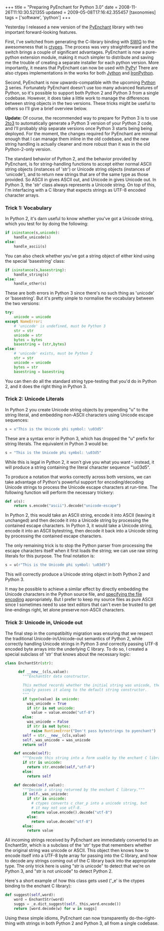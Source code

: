 +++
title = "Preparing PyEnchant for Python 3.0"
date = 2008-11-26T11:10:30.521355
updated = 2009-05-08T17:16:42.355457
[taxonomies]
tags = ['software', 'python']
+++

Yesterday I released a new version of the [PyEnchant](http://pyenchant.sourceforge.net/) library with two important forward-looking features.

First, I've switched from generating the C-library binding with [SWIG](http://www.swig.org/) to the awesomeness that is [ctypes](http://www.python.org/doc/2.5.2/lib/module-ctypes.html).  The process was very straightforward and the switch brings a couple of significant advantages. PyEnchant is now a pure-python extension module, making it much simpler to distribute and saving me the trouble of creating a separate installer for each python version.  More importantly, it means that PyEnchant can now be used with [PyPy](http://codespeak.net/pypy/)!  There are also ctypes implementations in the works for both [Jython](http://www.nabble.com/ctypes-td19659413.html) and [IronPython](http://lists.ironpython.com/pipermail/users-ironpython.com/2006-June/002518.html).

Second, PyEnchant is now upwards-compatible with the upcoming [Python 3](http://www.python.org/download/releases/3.0/) series.  Fortunately PyEnchant doesn't use too many advanced features of Python, so it's possible to support both Python 2 and Python 3 from a single codebase.  However, it does take a little work to manage the differences between string objects in the two versions.  These tricks might be useful to others so I'll give a brief overview below.

<!-- more -->

**Update:** Of course, the recommended way to prepare for Python 3 is to use [2to3](http://docs.python.org/library/2to3.html) to automatically generate a Python 3 version of your Python 2 code, and I'll probably ship separate versions once Python 3 starts being being deployed.  For the moment, the changes required for PyEnchant are minimal enough that I can manage them inline in the old codebase, and the new string handling is actually cleaner and more robust than it was in the old Python-2-only version.

The standard behavior of Python 2, and the behavior provided by PyEnchant, is for string-handling functions to accept either normal ASCII string objects (instances of 'str') or Unicode string objects (instances of 'unicode'), and to return new strings that are of the same type as those provided.  So ASCII in gives ASCII out, and Unicode in gives Unicode out.  In Python 3, the 'str' class always represents a Unicode string.  On top of this, I'm interfacing with a C library that expects strings as UTF-8 encoded character arrays.

### Trick 1: Vocabulary

In Python 2, it's darn useful to know whether you've got a Unicode string, which you test for by doing the following:

```python 
if isinstance(s,unicode):
    handle_unicode(s)
else:
    handle_ascii(s)
```

You can also check whether you've got a string object of either kind using the special 'basestring' class:

```python 
if isinstance(s,basestring):
    handle_string(s)
else:
    handle_other(s)
```

These are both errors in Python 3 since there's no such thing as 'unicode' or 'basestring'.  But it's pretty simple to normalise the vocabulary between the two versions:

```python 
try:
    unicode = unicode
except NameError:
    # 'unicode' is undefined, must be Python 3
    str = str
    unicode = str
    bytes = bytes
    basestring = (str,bytes)
else:
    # 'unicode' exists, must be Python 2
    str = str
    unicode = unicode
    bytes = str
    basestring = basestring
```

You can then do all the standard string type-testing that you'd do in Python 2, and it does the right thing in Python 3.

### Trick 2: Unicode Literals

In Python 2 you create Unicode string objects by prepending "u" to the string literal, and embedding non-ASCII characters using Unicode escape sequences:

```python 
s = u"This is the Unicode phi symbol: \u03d5"
```

These are a syntax error in Python 3, which has dropped the "u" prefix for string literals.  The equivalent in Python 3 would be:

```python 
s = "This is the Unicode phi symbol: \u03d5"
```

While this is legal in Python 2, it won't give you what you want - instead, it will produce a string containing the literal character sequence "\u03d5".

To produce a notation that works correctly across both versions, we can take advantage of Python's powerful support for encoding/decoding Unicode strings to process the Unicode escape characters at run-time.  The following function will perform the necessary trickery:

```python 
def u(s):
    return s.encode("ascii").decode("unicode-escape")
```

In Python 2, this would take an ASCII string, encode it into ASCII (leaving it unchanged) and then decode it into a Unicode string by processing the contained escape characters.  In Python 3, it would take a Unicode string, encode it into an ASCII bytestring, then decode it back into a Unicode string by processing the contained escape characters.

The only remaining trick is to stop the Python parser from processing the escape characters itself when it first loads the string; we can use raw string literals for this purpose.   The final notation is:

```python 
s = u(r"This is the Unicode phi symbol: \u03d5")
```

This will correctly produce a Unicode string object in both Python 2 and Python 3.

It may be possible to achieve a similar effect by directly embedding the Unicode characters in the Python source file, and [specifying the file encoding](http://www.python.org/dev/peps/pep-0263/) appropriately.
But I prefer to keep my source files as pure ASCII since I sometimes need to use text editors that can't even be trusted to get line-endings right, let alone preserve non-ASCII characters.

### Trick 3: Unicode in, Unicode out

The final step in the compatibiltiy migration was ensuring that we respect the traditional Unicode-in/Unicode-out semantics of Python 2,
while correctly handling Unicode strings in Python 3 *and* correctly passing UTF-8 encoded byte arrays into the underlying C library.
To do so, I created a special subclass of 'str' that knows about the necessary logic:

```python 
class EnchantStr(str):

      def __new__(cls,value):
        """EnchantStr data constructor.

        This method records whether the initial string was unicode, then
        simply passes it along to the default string constructor.
        """
        if type(value) is unicode:
          was_unicode = True
          if str is not unicode:
            value = value.encode("utf-8")
        else:
          was_unicode = False
          if str is not bytes:
            raise RuntimeError("Don't pass bytestrings to pyenchant")
        self = str.__new__(cls,value)
        self._was_unicode = was_unicode
        return self

    def encode(self):
        """Encode this string into a form usable by the enchant C library."""
        if str is unicode:
          return str.encode(self,"utf-8")
        else:
          return self

    def decode(self,value):
        """Decode a string returned by the enchant C library."""
        if self._was_unicode:
          if str is unicode:
            # ctypes converts c_char_p into a unicode string, but
            # it may not use utf-8.
            return value.encode().decode("utf-8")
          else:
            return value.decode("utf-8")
        else:
          return value
```

All incoming strings received by PyEnchant are immediately converted to an EnchantStr, which is a subclass of the 'str' type that remembers whether the original string was unicode or ASCII.  This object then knows how to encode itself into a UTF-8 byte array for passing into the C library, and how to decode any strings coming out of the C library back into the appropriate type.  The only trick here is using "str is unicode" to detect that we're on Python 3, and "str is not unicode" to detect Python 2.

Here's a short example of how this class gets used ('_e' is the ctypes binding to the enchant C library):

```python 
def suggest(self,word):
    word = EnchantStr(word)
    suggs = _e.dict_suggest(self._this,word.encode())
    return [word.decode(w) for w in suggs]
```

Using these simple idioms, PyEnchant can now transparently do-the-right-thing with strings in both Python 2 and Python 3, all from a single codebase.